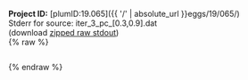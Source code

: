 **Project ID:** [plumID:19.065]({{ '/' | absolute_url }}eggs/19/065/)  
Stderr for source:  iter_3_pc_[0.3,0.9].dat   
(download [zipped raw stdout](iter_3_pc_[0.3,0.9].dat.plumed_master.stdout.txt.zip))  
{% raw %}
<pre>
</pre>
{% endraw %}
